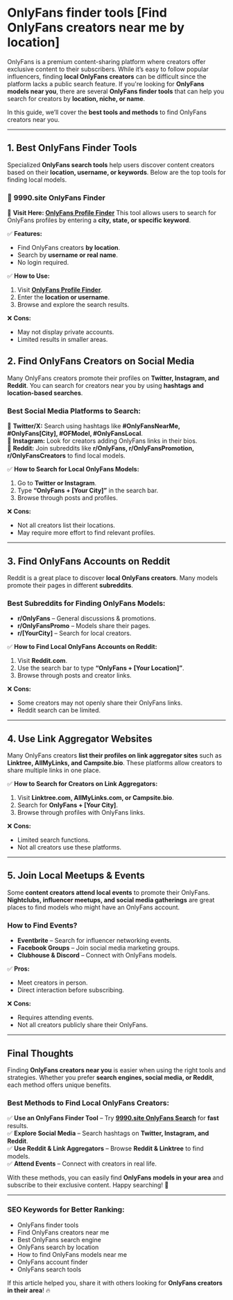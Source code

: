 # **OnlyFans finder tools [Find OnlyFans creators near me by location]**

OnlyFans is a premium content-sharing platform where creators offer exclusive content to their subscribers. While it’s easy to follow popular influencers, finding **local OnlyFans creators** can be difficult since the platform lacks a public search feature. If you're looking for **OnlyFans models near you**, there are several **OnlyFans finder tools** that can help you search for creators by **location, niche, or name**.

In this guide, we’ll cover the **best tools and methods** to find OnlyFans creators near you. 

---

## **1. Best OnlyFans Finder Tools**

Specialized **OnlyFans search tools** help users discover content creators based on their **location, username, or keywords**. Below are the top tools for finding local models.

### 🔹 **9990.site OnlyFans Finder**
🔗 **Visit Here: [OnlyFans Profile Finder](https://9990.site/area)**
This tool allows users to search for OnlyFans profiles by entering a **city, state, or specific keyword**.

✅ **Features:**
- Find OnlyFans creators **by location**.
- Search by **username or real name**.
- No login required.

✅ **How to Use:**
1. Visit **[OnlyFans Profile Finder](https://9990.site/area)**.
2. Enter the **location or username**.
3. Browse and explore the search results.

❌ **Cons:**
- May not display private accounts.
- Limited results in smaller areas.


## **2. Find OnlyFans Creators on Social Media**

Many OnlyFans creators promote their profiles on **Twitter, Instagram, and Reddit**. You can search for creators near you by using **hashtags and location-based searches**.

### **Best Social Media Platforms to Search:**
🔹 **Twitter/X:** Search using hashtags like **#OnlyFansNearMe, #OnlyFans[City], #OFModel, #OnlyFansLocal**.  
🔹 **Instagram:** Look for creators adding OnlyFans links in their bios.  
🔹 **Reddit:** Join subreddits like **r/OnlyFans, r/OnlyFansPromotion, r/OnlyFansCreators** to find local models.

✅ **How to Search for Local OnlyFans Models:**
1. Go to **Twitter or Instagram**.
2. Type **“OnlyFans + [Your City]”** in the search bar.
3. Browse through posts and profiles.

❌ **Cons:**
- Not all creators list their locations.
- May require more effort to find relevant profiles.

---

## **3. Find OnlyFans Accounts on Reddit**

Reddit is a great place to discover **local OnlyFans creators**. Many models promote their pages in different **subreddits**.

### **Best Subreddits for Finding OnlyFans Models:**
- **r/OnlyFans** – General discussions & promotions.
- **r/OnlyFansPromo** – Models share their pages.
- **r/[YourCity]** – Search for local creators.

✅ **How to Find Local OnlyFans Accounts on Reddit:**
1. Visit **Reddit.com**.
2. Use the search bar to type **“OnlyFans + [Your Location]”**.
3. Browse through posts and creator links.

❌ **Cons:**
- Some creators may not openly share their OnlyFans links.
- Reddit search can be limited.

---

## **4. Use Link Aggregator Websites**

Many OnlyFans creators **list their profiles on link aggregator sites** such as **Linktree, AllMyLinks, and Campsite.bio**. These platforms allow creators to share multiple links in one place.

✅ **How to Search for Creators on Link Aggregators:**
1. Visit **Linktree.com, AllMyLinks.com, or Campsite.bio**.
2. Search for **OnlyFans + [Your City]**.
3. Browse through profiles with OnlyFans links.

❌ **Cons:**
- Limited search functions.
- Not all creators use these platforms.

---

## **5. Join Local Meetups & Events**

Some **content creators attend local events** to promote their OnlyFans. **Nightclubs, influencer meetups, and social media gatherings** are great places to find models who might have an OnlyFans account.

### **How to Find Events?**
- **Eventbrite** – Search for influencer networking events.
- **Facebook Groups** – Join social media marketing groups.
- **Clubhouse & Discord** – Connect with OnlyFans models.

✅ **Pros:**
- Meet creators in person.
- Direct interaction before subscribing.

❌ **Cons:**
- Requires attending events.
- Not all creators publicly share their OnlyFans.

---

## **Final Thoughts**

Finding **OnlyFans creators near you** is easier when using the right tools and strategies. Whether you prefer **search engines, social media, or Reddit**, each method offers unique benefits.

### **Best Methods to Find Local OnlyFans Creators:**
✅ **Use an OnlyFans Finder Tool** – Try **[9990.site OnlyFans Search](https://9990.site/area)** for **fast** results.  
✅ **Explore Social Media** – Search hashtags on **Twitter, Instagram, and Reddit**.  
✅ **Use Reddit & Link Aggregators** – Browse **Reddit & Linktree** to find models.  
✅ **Attend Events** – Connect with creators in real life.

With these methods, you can easily find **OnlyFans models in your area** and subscribe to their exclusive content. Happy searching! 🚀

---

### **SEO Keywords for Better Ranking:**
- OnlyFans finder tools
- Find OnlyFans creators near me
- Best OnlyFans search engine
- OnlyFans search by location
- How to find OnlyFans models near me
- OnlyFans account finder
- OnlyFans search tools

If this article helped you, share it with others looking for **OnlyFans creators in their area**! 🔥

